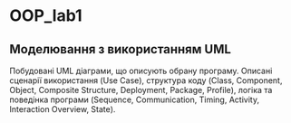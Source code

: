 # OOP_lab1

## Моделювання з використанням UML

Побудовані UML діаграми, що описують обрану програму. Описані
сценарії використання (Use Case), структура коду (Class, Component, Object,
Composite Structure, Deployment, Package, Profile), логіка та поведінка програми
(Sequence, Communication, Timing, Activity, Interaction Overview, State).
